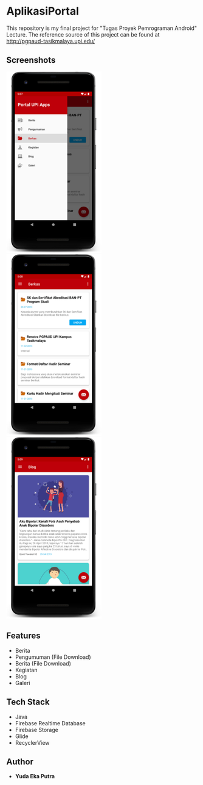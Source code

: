 # AplikasiPortal
This repository is my final project for "Tugas Proyek Pemrograman Android" Lecture. The reference source of this project can be found at http://pgpaud-tasikmalaya.upi.edu/


## Screenshots
<img src="https://github.com/Yeputra/AplikasiPortal/blob/master/screenshot/1.png" width="250"> &nbsp; 
<img src="https://github.com/Yeputra/AplikasiPortal/blob/master/screenshot/2.png" width="250">  &nbsp; 
<img src="https://github.com/Yeputra/AplikasiPortal/blob/master/screenshot/3.png" width="250">

## Features
* Berita
* Pengumuman (File Download)
* Berita (File Download)
* Kegiatan
* Blog
* Galeri

## Tech Stack
* Java
* Firebase Realtime Database
* Firebase Storage
* Glide
* RecyclerView

## Author
* **Yuda Eka Putra**


